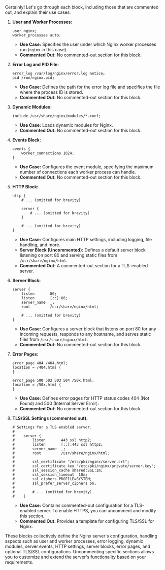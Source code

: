 Certainly! Let's go through each block, including those that are commented out, and explain their use cases:

1. **User and Worker Processes:**
   ```nginx
   user nginx;
   worker_processes auto;
   ```
   - **Use Case:** Specifies the user under which Nginx worker processes run (`nginx` in this case).
   - **Commented Out:** No commented-out section for this block.

2. **Error Log and PID File:**
   ```nginx
   error_log /var/log/nginx/error.log notice;
   pid /run/nginx.pid;
   ```
   - **Use Case:** Defines the path for the error log file and specifies the file where the process ID is stored.
   - **Commented Out:** No commented-out section for this block.

3. **Dynamic Modules:**
   ```nginx
   include /usr/share/nginx/modules/*.conf;
   ```
   - **Use Case:** Loads dynamic modules for Nginx.
   - **Commented Out:** No commented-out section for this block.

4. **Events Block:**
   ```nginx
   events {
       worker_connections 1024;
   }
   ```
   - **Use Case:** Configures the event module, specifying the maximum number of connections each worker process can handle.
   - **Commented Out:** No commented-out section for this block.

5. **HTTP Block:**
   ```nginx
   http {
       # ... (omitted for brevity)

       server {
           # ... (omitted for brevity)
       }

       # ... (omitted for brevity)
   }
   ```
   - **Use Case:** Configures main HTTP settings, including logging, file handling, and more.
   - **Server Block (Uncommented):** Defines a default server block listening on port 80 and serving static files from `/usr/share/nginx/html`.
   - **Commented Out:** A commented-out section for a TLS-enabled server.

6. **Server Block:**
   ```nginx
   server {
       listen       80;
       listen       [::]:80;
       server_name  _;
       root         /usr/share/nginx/html;

       # ... (omitted for brevity)
   }
   ```
   - **Use Case:** Configures a server block that listens on port 80 for any incoming requests, responds to any hostname, and serves static files from `/usr/share/nginx/html`.
   - **Commented Out:** No commented-out section for this block.

7. **Error Pages:**
   ```nginx
   error_page 404 /404.html;
   location = /404.html {
   }

   error_page 500 502 503 504 /50x.html;
   location = /50x.html {
   }
   ```
   - **Use Case:** Defines error pages for HTTP status codes 404 (Not Found) and 500 (Internal Server Error).
   - **Commented Out:** No commented-out section for this block.

8. **TLS/SSL Settings (commented out):**
   ```nginx
   # Settings for a TLS enabled server.
   #
   #    server {
   #        listen       443 ssl http2;
   #        listen       [::]:443 ssl http2;
   #        server_name  _;
   #        root         /usr/share/nginx/html;
   #
   #        ssl_certificate "/etc/pki/nginx/server.crt";
   #        ssl_certificate_key "/etc/pki/nginx/private/server.key";
   #        ssl_session_cache shared:SSL:1m;
   #        ssl_session_timeout  10m;
   #        ssl_ciphers PROFILE=SYSTEM;
   #        ssl_prefer_server_ciphers on;
   #
   #        # ... (omitted for brevity)
   #    }
   ```
   - **Use Case:** Contains commented-out configuration for a TLS-enabled server. To enable HTTPS, you can uncomment and modify this section.
   - **Commented Out:** Provides a template for configuring TLS/SSL for Nginx.

These blocks collectively define the Nginx server's configuration, handling aspects such as user and worker processes, error logging, dynamic modules, server events, HTTP settings, server blocks, error pages, and optional TLS/SSL configurations. Uncommenting specific sections allows you to customize and extend the server's functionality based on your requirements.
